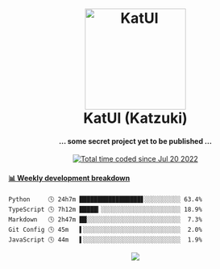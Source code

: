 <h1 align="center">
  <img src="https://kokecacao.me/static/img/katzuki.png" alt="KatUI" width="200">
  <br>KatUI (Katzuki)<br>
</h1>

<h4 align="center">... some secret project yet to be published ...</h4>

<p align="center">
  <a href="https://wakatime.com/@5d39136d-911d-4ceb-9dae-178d9dbef0cd"><img src="https://wakatime.com/badge/user/5d39136d-911d-4ceb-9dae-178d9dbef0cd.svg" alt="Total time coded since Jul 20 2022" /></a>
</p>

<!-- waka-box start -->
#### <a href="https://gist.github.com/5db7183a9e07f1193716cb2b94e5d0e1" target="_blank">📊 Weekly development breakdown</a>
```text
Python     🕓 24h7m █████████████████▋░░░░░░░░░░ 63.4%
TypeScript 🕓 7h12m █████▎░░░░░░░░░░░░░░░░░░░░░░ 18.9%
Markdown   🕓 2h47m ██░░░░░░░░░░░░░░░░░░░░░░░░░░  7.3%
Git Config 🕓 45m   ▌░░░░░░░░░░░░░░░░░░░░░░░░░░░  2.0%
JavaScript 🕓 44m   ▌░░░░░░░░░░░░░░░░░░░░░░░░░░░  1.9%
```
<!-- Powered by https://github.com/YouEclipse/waka-box-go . -->
<!-- waka-box end -->

<p align="center">
  <img src="https://count.getloli.com/get/@:koke_cacao?theme=rule34">
</p>
